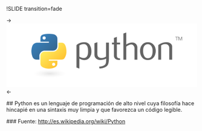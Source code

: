 !SLIDE transition=fade

-> [ ![Python](python.png) ](http://python.org/) <-

## Python es un lenguaje de programación de alto nivel cuya filosofía hace hincapié en una sintaxis muy limpia y que favorezca un código legible.

### Fuente: http://es.wikipedia.org/wiki/Python
